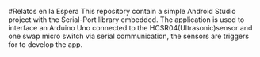 #Relatos en la Espera
This repository contain a simple Android Studio project with the Serial-Port library embedded.
The application is used to interface an Arduino Uno connected to the HCSR04(Ultrasonic)sensor and one swap micro switch via serial communication, the sensors are triggers for to develop the app. 
